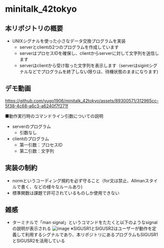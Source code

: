 # minitalk_42tokyo
## 本リポジトリの概要
- UNIXシグナルを使った小さなデータ交換プログラムを実装
  - serverとclientの2つのプログラムを作成しています
  - serverはプロセスIDを確保し、clientからserverに対して文字列を送信します
  - serverはclientから受け取った文字列を表示します（serverはsigintシグナルなどでプログラムを終了しない限りは、待機状態のままになります)

## デモ動画
https://github.com/yugo1906/minitalk_42tokyo/assets/89300571/312965cc-5f38-4c68-a6c3-a6240f7f271f

■動作実行時のコマンドライン引数についての説明
- serverのプログラム
  - 引数なし
- clientのプログラム
  - 第一引数：プロセスID
  - 第二引数：文字列

## 実装の制約
- normというコーディング規約を必ず守ること（for文は禁止、Allmanスタイルで書く、などの様々なルールあり)
- 標準関数は課題で許可されているものしか使用できない

## 雑感
- ターミナルで「man signal」というコマンドをたたくと以下のようなsignalの説明が表示される 
![image](https://github.com/yugo1906/minitalk_42tokyo/assets/89300571/4b0bf179-3114-4f1b-bfd4-0582f1d1f93c)
※SIGUSR1とSIGUSR2はユーザーが動作を定義して利用するシグナルであり、本リポジトリにあるプログラムもSIGUSR1とSIGUSR2を活用している
